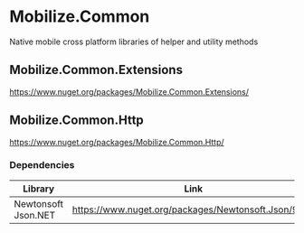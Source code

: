 # Mobilize.Common
Native mobile cross platform libraries of helper and utility methods

## Mobilize.Common.Extensions
https://www.nuget.org/packages/Mobilize.Common.Extensions/

## Mobilize.Common.Http
https://www.nuget.org/packages/Mobilize.Common.Http/

### Dependencies

| Library    | Link          |
|-------------|---------------|
| Newtonsoft Json.NET | https://www.nuget.org/packages/Newtonsoft.Json/9.0.1 |
